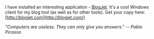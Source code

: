 I have installed an interesting application -
[BlogJet](http://blogjet.com/). It's a cool Windows client for my blog
tool (as well as for other tools). Get your copy here:
[http://blogjet.com](http://blogjet.com/)

*"Computers are useless. They can only give you answers." -- Pablo
Picasso*
